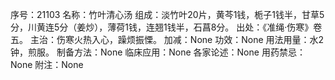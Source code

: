 序号：21103
名称：竹叶清心汤
组成：淡竹叶20片，黄芩1钱，栀子1钱半，甘草5分，川黄连5分（姜炒），薄荷1钱，连翘1钱半，石菖8分。
出处：《准绳·伤寒》卷五。
主治：伤寒火热入心，躁烦振慄。
加减：None
功效：None
用法用量：水2钟，煎服。
制备方法：None
临床应用：None
各家论述：None
用药禁忌：None
附注：None
